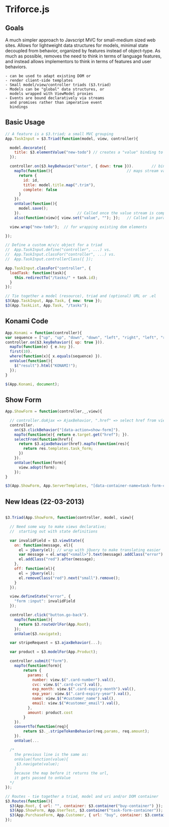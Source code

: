 # Triforce.js

## Goals

  A much simpler approach to Javscript MVC for small-medium sized web sites. Allows for lightweight data structures for models, minimal state decoupled from behavior, organized by features instead of object-type. As much as possible, removes the need to think in terms of language features, and instead allows implementors to think in terms of features and user behaviors.

    - can be used to adapt existing DOM or
    - render client-side templates
    - Small model/view/controller triads ($3.triad)
    - Models can be "global" data structures, or
      models wrapped with ViewModel proxies
    - Events are bound declaratively via streams
      and promises rather than imperative event
      bindings

## Basic Usage

```javascript
// A feature is a $3.triad; a small MVC grouping
App.TaskInput = $3.Triad(function(model, view, controller){

  model.decorate({
    title: $3.elementValue("new-todo") // creates a "value" binding to element with id "task-input"
  });

  controller.on($3.keyBehavior("enter", { down: true })).        // binds to keydown of view's element
    mapTo(function(){                                 // maps stream values to new model instances
      return {
        id: id,
        title: model.title.map(".trim"),
        complete: false
      }
    }).
    onValue(function(){
      model.save();
    }).                         // Called once the value stream is complete
    also(function(view){ view.set("value", ""); });   // Called in parallel to the event binding

  view.wrap("new-todo");  // for wrapping existing dom elements

});

// Define a custom m/v/c object for a triad
//  App.TaskInput.define("controller", ...) vs.
//  App.TaskInput.classFor("controller", ...) vs.
//  App.TaskInput.controllerClass({ });

App.TaskInput.classFor("controller", {
  loadTask: function(task){
    this.redirectTo("/tasks/" + task.id);
  }
});

// Tie together a model (resource), triad and (optional) URL or .el
$3(App.TaskInput, App.Task, { new: true });
$3(App.TaskList, App.Task, "/tasks");
```

## Konami Code
```javascript
App.Konami = function(controller){
var sequence = ["up", "up", "down", "down", "left", "right", "left", "right", "b", "a"];
controller.on($3.keyBehavior({ up: true })).
  mapTo(function(e) { e.key }).
  first(10).
  where(function(x){ x.equals(sequence) }).
  onValue(function(){
    $("result").html("KONAMI!");
  });
}

$(App.Konami, document);
```

## Show Form
```javascript
App.ShowForm = function(controller,_,view){

  // controller.doAjax => AjaxBehavior, ".href" => select href from view's el
  controller.
    on($3.clickBehavior("[data-action=show-form]").
    mapTo(function(e){ return e.target.get("href"); }).
    selectFrom(function(href){
      return $3.ajaxBehavior(href).mapTo(function(res){
        return res.templates.task_form;
      })
    }).
    onValue(function(form){
      view.adopt(form);
    });
}

$3(App.ShowForm, App.ServerTemplates, "[data-container-name=task-form-container]");
```

## New Ideas (22-03-2013)

```javascript

$3.Triad(App.ShowForm, function(controller, model, view){

  // Need some way to make views declarative;
  //  starting out with state definitions

  var invalidField = $3.viewState({
    on: function(message, el){
      el = jQuery(el); // wrap with jQuery to make translating easier
      var message = el.wrap("<small>").text(message).addClass("error").addClass(el.className);
      el.addClass("red").after(message);
    },
    off: function(el){
      el = jQuery(el);
      el.removeClass("red").next("small").remove();
    }
  });

  view.defineState("error", {
    "form :input": invalidField
  });

  controller.click("button.go-back").
    mapTo(function(){
      return $3.routeUrlFor(App.Root);
    });
    onValue($3.navigate);

  var stripeRequest = $3.ajaxBehavior(...);

  var product = $3.modelFor(App.Product);

  controller.submit("form").
    mapTo(function(form){
        return {
          params: {
            number: view.$(".card-number").val(),
            cvc: view.$(".card-cvc").val(),
            exp_month: view.$(".card-expiry-month").val(),
            exp_year: view.$(".card-expiry-year").val(),
            name: view.$("#customer_name").val(),
            email: view.$("#customer_email").val(),
          },
          amount: product.cost
        }
    }).
    convertTo(function(req){
        return $3._.stripeTokenBehavior(req.params, req.amount);
    }).
    onValue(...

  /*
    the previous line is the same as:
    onValue(function(value){
     $3.navigate(value);
    }
    because the map before it returns the url,
    it gets passed to onValue
  */
});

// Routes - tie together a triad, model and uri and/or DOM container
$3.Routes(function(){
  $3(App.Root, { url: "", container: $3.container("buy-container") });
  $3(App.ShowForm, App.UserTest, $3.container("task-form-container"));
  $3(App.PurchaseForm, App.Customer, { url: "buy", container: $3.container("buy-container")});
});
